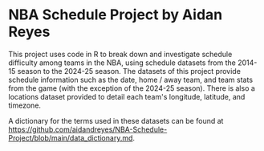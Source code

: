 # NBA Schedule Project by Aidan Reyes

This project uses code in R to break down and investigate schedule difficulty among teams in the NBA, using schedule datasets from the 2014-15 season to the 2024-25 season. The datasets of this project provide schedule information such as the date, home / away team, and team stats from the game (with the exception of the 2024-25 season). There is also a locations dataset provided to detail each team's longitude, latitude, and timezone. 

A dictionary for the terms used in these datasets can be found at https://github.com/aidandreyes/NBA-Schedule-Project/blob/main/data_dictionary.md. 
